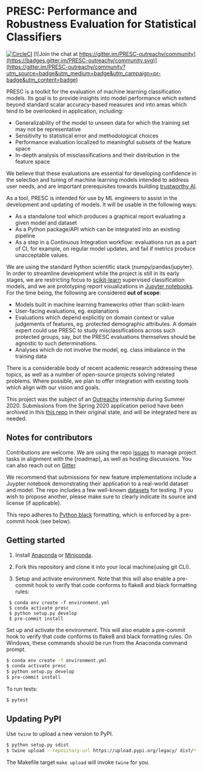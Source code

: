 # PRESC: Performance and Robustness Evaluation for Statistical Classifiers

[![CircleCI](https://circleci.com/gh/mozilla/PRESC.svg?style=svg)](https://circleci.com/gh/mozilla/PRESC)
[![Join the chat at https://gitter.im/PRESC-outreachy/community](https://badges.gitter.im/PRESC-outreachy/community.svg)](https://gitter.im/PRESC-outreachy/community?utm_source=badge&utm_medium=badge&utm_campaign=pr-badge&utm_content=badge)

PRESC is a toolkit for the evaluation of machine learning classification
models.
Its goal is to provide insights into model performance which extend beyond
standard scalar accuracy-based measures and into areas which tend to be
overlooked in application, including:

- Generalizability of the model to unseen data for which the training set may
  not be representative
- Sensitivity to statistical error and methodological choices
- Performance evaluation localized to meaningful subsets of the feature space
- In-depth analysis of misclassifications and their distribution in the feature
  space

We believe that these evaluations are essential for developing confidence in
the selection and tuning of machine learning models intended to address user
needs, and are important prerequisites towards building
[trustworthy AI](https://foundation.mozilla.org/en/internet-health/trustworthy-artificial-intelligence/).

As a tool, PRESC is intended for use by ML engineers to assist in the
development and updating of models.
It will be usable in the following ways:

- As a standalone tool which produces a graphical report evaluating a given
  model and dataset
- As a Python package/API which can be integrated into an existing pipeline
- As a step in a Continuous Integration workflow: evaluations run as a part of
  CI, for example, on regular model updates, and fail if metrics produce
  unacceptable values.

We are using the standard Python scientific stack (numpy/pandas/jupyter).
In order to streamline development while the project is still in its early
stages, we are restricting focus to
[scikit-learn](https://scikit-learn.org/stable/index.html)
supervised classification models, and we are prototyping report visualizations
in [Jupyter notebooks](./examples).
For the time being, the following are considered __out of scope__:

- Models built in machine learning frameworks other than scikit-learn
- User-facing evaluations, eg. explanations
- Evaluations which depend explicitly on domain context or value judgements of
  features, eg. protected demographic attributes. A domain expert could use
  PRESC to study misclassifications across such protected groups, say, but the
  PRESC evaluations themselves should be agnostic to such determinations.
- Analyses which do not involve the model, eg. class imbalance in the training
  data

There is a considerable body of recent academic research addressing these
topics, as well as a number of open-source projects solving related problems.
Where possible, we plan to offer integration with existing tools which align
with our vision and goals.

This project was the subject of an [Outreachy](https://www.outreachy.org/)
internship during Summer 2020.
Submissions from the Spring 2020 application period have been archived in this
[this repo](https://github.com/mozilla/PRESC-Outreachy-archive) in their
original state, and will be integrated here as needed.


## Notes for contributors

Contributions are welcome.
We are using the repo [issues](https://github.com/mozilla/PRESC/issues) to
manage project tasks in alignment with the [roadmap], as well as hosting
discussions.
You can also reach out on [Gitter](https://gitter.im/PRESC-outreachy/community).

We recommend that submissions for new feature implementations include a Juypter
notebook demonstrating their application to a real-world dataset and model.
The repo includes a few well-known [datasets](./datasets) for testing.
If you wish to propose another, please make sure to clearly indicate its source
and license (if applicable).

This repo adheres to [Python black](https://pypi.org/project/black/)
formatting, which is enforced by a pre-commit hook (see below).


## Getting started

1. Install [Anaconda](https://www.anaconda.com/download) or [Miniconda](https://conda.io/miniconda.html).

2. Fork this repository and clone it into your local machine(using git CLI).

3. Setup and activate environment. Note that this will also enable a
   pre-commit hook to verify that code conforms to flake8 and black
   formatting rules:

```
 $ conda env create -f environment.yml
 $ conda activate presc
 $ python setup.py develop
 $ pre-commit install
```

Set up and activate the environment. This will also enable a pre-commit hook to
verify that code conforms to flake8 and black formatting rules.
On Windows, these commands should be run from the Anaconda command prompt.

```bash
$ conda env create -f environment.yml
$ conda activate presc
$ python setup.py develop
$ pre-commit install
```

To run tests:

```bash
$ pytest
```


## Updating PyPI

Use `twine` to upload a new version to PyPI.

```bash
$ python setup.py sdist
$ twine upload --repository-url https://upload.pypi.org/legacy/ dist/*
```

The Makefile target `make upload` will invoke `twine` for you.
